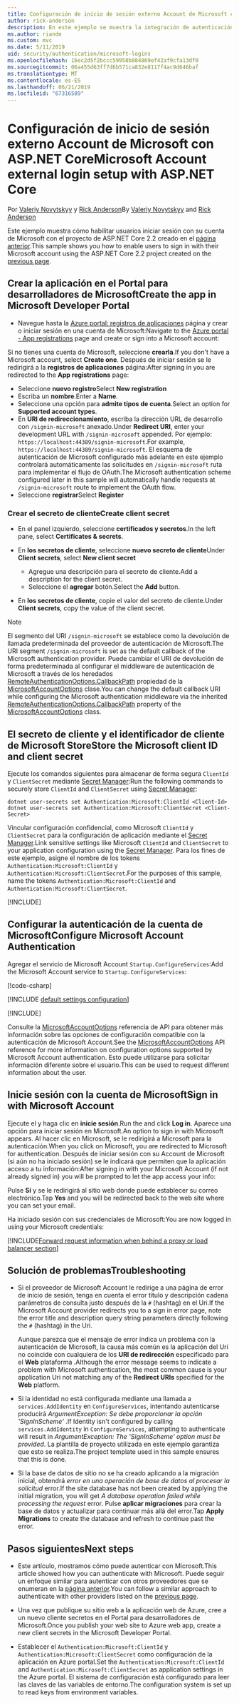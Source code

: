 ```yaml
---
title: Configuración de inicio de sesión externo Account de Microsoft con ASP.NET Core
author: rick-anderson
description: En este ejemplo se muestra la integración de autenticación de usuario de la cuenta de Microsoft en una aplicación de ASP.NET Core existente.
ms.author: riande
ms.custom: mvc
ms.date: 5/11/2019
uid: security/authentication/microsoft-logins
ms.openlocfilehash: 16ec2d5f2bccc59958b884869ef42af9cfa13df0
ms.sourcegitcommit: 06a455d63ff7d6b571ca832e8117f4ac9d646baf
ms.translationtype: MT
ms.contentlocale: es-ES
ms.lasthandoff: 06/21/2019
ms.locfileid: "67316589"
---
```

# <a name="microsoft-account-external-login-setup-with-aspnet-core"></a><span data-ttu-id="1c464-103">Configuración de inicio de sesión externo Account de Microsoft con ASP.NET Core</span><span class="sxs-lookup"><span data-stu-id="1c464-103">Microsoft Account external login setup with ASP.NET Core</span></span>

<span data-ttu-id="1c464-104">Por [Valeriy Novytskyy](https://github.com/01binary) y [Rick Anderson](https://twitter.com/RickAndMSFT)</span><span class="sxs-lookup"><span data-stu-id="1c464-104">By [Valeriy Novytskyy](https://github.com/01binary) and [Rick Anderson](https://twitter.com/RickAndMSFT)</span></span>

<span data-ttu-id="1c464-105">Este ejemplo muestra cómo habilitar usuarios iniciar sesión con su cuenta de Microsoft con el proyecto de ASP.NET Core 2.2 creado en el [página anterior](xref:security/authentication/social/index).</span><span class="sxs-lookup"><span data-stu-id="1c464-105">This sample shows you how to enable users to sign in with their Microsoft account using the ASP.NET Core 2.2 project created on the [previous page](xref:security/authentication/social/index).</span></span>

## <a name="create-the-app-in-microsoft-developer-portal"></a><span data-ttu-id="1c464-106">Crear la aplicación en el Portal para desarrolladores de Microsoft</span><span class="sxs-lookup"><span data-stu-id="1c464-106">Create the app in Microsoft Developer Portal</span></span>

* <span data-ttu-id="1c464-107">Navegue hasta la [Azure portal: registros de aplicaciones](https://go.microsoft.com/fwlink/?linkid=2083908) página y crear o iniciar sesión en una cuenta de Microsoft:</span><span class="sxs-lookup"><span data-stu-id="1c464-107">Navigate to the [Azure portal - App registrations](https://go.microsoft.com/fwlink/?linkid=2083908) page and create or sign into a Microsoft account:</span></span>

<span data-ttu-id="1c464-108">Si no tienes una cuenta de Microsoft, seleccione **crearla**.</span><span class="sxs-lookup"><span data-stu-id="1c464-108">If you don't have a Microsoft account, select **Create one**.</span></span> <span data-ttu-id="1c464-109">Después de iniciar sesión se le redirigirá a la **registros de aplicaciones** página:</span><span class="sxs-lookup"><span data-stu-id="1c464-109">After signing in you are redirected to the **App registrations** page:</span></span>

* <span data-ttu-id="1c464-110">Seleccione **nuevo registro**</span><span class="sxs-lookup"><span data-stu-id="1c464-110">Select **New registration**</span></span>
* <span data-ttu-id="1c464-111">Escriba un **nombre**.</span><span class="sxs-lookup"><span data-stu-id="1c464-111">Enter a **Name**.</span></span>
* <span data-ttu-id="1c464-112">Seleccione una opción para **admite tipos de cuenta**.</span><span class="sxs-lookup"><span data-stu-id="1c464-112">Select an option for **Supported account types**.</span></span>  <!-- Accounts for any org work with MS domain accounts. Most folks probably want the last option, personal MS accounts -->
* <span data-ttu-id="1c464-113">En **URI de redireccionamiento**, escriba la dirección URL de desarrollo con `/signin-microsoft` anexado.</span><span class="sxs-lookup"><span data-stu-id="1c464-113">Under **Redirect URI**, enter your development URL with `/signin-microsoft` appended.</span></span> <span data-ttu-id="1c464-114">Por ejemplo: `https://localhost:44389/signin-microsoft`.</span><span class="sxs-lookup"><span data-stu-id="1c464-114">For example, `https://localhost:44389/signin-microsoft`.</span></span> <span data-ttu-id="1c464-115">El esquema de autenticación de Microsoft configurado más adelante en este ejemplo controlará automáticamente las solicitudes en `/signin-microsoft` ruta para implementar el flujo de OAuth.</span><span class="sxs-lookup"><span data-stu-id="1c464-115">The Microsoft authentication scheme configured later in this sample will automatically handle requests at `/signin-microsoft` route to implement the OAuth flow.</span></span>
* <span data-ttu-id="1c464-116">Seleccione **registrar**</span><span class="sxs-lookup"><span data-stu-id="1c464-116">Select **Register**</span></span>

### <a name="create-client-secret"></a><span data-ttu-id="1c464-117">Crear el secreto de cliente</span><span class="sxs-lookup"><span data-stu-id="1c464-117">Create client secret</span></span>

* <span data-ttu-id="1c464-118">En el panel izquierdo, seleccione **certificados y secretos**.</span><span class="sxs-lookup"><span data-stu-id="1c464-118">In the left pane, select **Certificates & secrets**.</span></span>
* <span data-ttu-id="1c464-119">En **los secretos de cliente**, seleccione **nuevo secreto de cliente**</span><span class="sxs-lookup"><span data-stu-id="1c464-119">Under **Client secrets**, select **New client secret**</span></span>

  * <span data-ttu-id="1c464-120">Agregue una descripción para el secreto de cliente.</span><span class="sxs-lookup"><span data-stu-id="1c464-120">Add a description for the client secret.</span></span>
  * <span data-ttu-id="1c464-121">Seleccione el **agregar** botón.</span><span class="sxs-lookup"><span data-stu-id="1c464-121">Select the **Add** button.</span></span>

* <span data-ttu-id="1c464-122">En **los secretos de cliente**, copie el valor del secreto de cliente.</span><span class="sxs-lookup"><span data-stu-id="1c464-122">Under **Client secrets**, copy the value of the client secret.</span></span>

> [!NOTE]
> <span data-ttu-id="1c464-123">El segmento del URI `/signin-microsoft` se establece como la devolución de llamada predeterminada del proveedor de autenticación de Microsoft.</span><span class="sxs-lookup"><span data-stu-id="1c464-123">The URI segment `/signin-microsoft` is set as the default callback of the Microsoft authentication provider.</span></span> <span data-ttu-id="1c464-124">Puede cambiar el URI de devolución de forma predeterminada al configurar el middleware de autenticación de Microsoft a través de los heredados [RemoteAuthenticationOptions.CallbackPath](/dotnet/api/microsoft.aspnetcore.authentication.remoteauthenticationoptions.callbackpath) propiedad de la [MicrosoftAccountOptions](/dotnet/api/microsoft.aspnetcore.authentication.microsoftaccount.microsoftaccountoptions) clase.</span><span class="sxs-lookup"><span data-stu-id="1c464-124">You can change the default callback URI while configuring the Microsoft authentication middleware via the inherited [RemoteAuthenticationOptions.CallbackPath](/dotnet/api/microsoft.aspnetcore.authentication.remoteauthenticationoptions.callbackpath) property of the [MicrosoftAccountOptions](/dotnet/api/microsoft.aspnetcore.authentication.microsoftaccount.microsoftaccountoptions) class.</span></span>

## <a name="store-the-microsoft-client-id-and-client-secret"></a><span data-ttu-id="1c464-125">El secreto de cliente y el identificador de cliente de Microsoft Store</span><span class="sxs-lookup"><span data-stu-id="1c464-125">Store the Microsoft client ID and client secret</span></span>

<span data-ttu-id="1c464-126">Ejecute los comandos siguientes para almacenar de forma segura `ClientId` y `ClientSecret` mediante [Secret Manager](xref:security/app-secrets):</span><span class="sxs-lookup"><span data-stu-id="1c464-126">Run the following commands to securely store `ClientId` and `ClientSecret` using [Secret Manager](xref:security/app-secrets):</span></span>

```console
dotnet user-secrets set Authentication:Microsoft:ClientId <Client-Id>
dotnet user-secrets set Authentication:Microsoft:ClientSecret <Client-Secret>
```

<span data-ttu-id="1c464-127">Vincular configuración confidencial, como Microsoft `ClientId` y `ClientSecret` para la configuración de aplicación mediante el [Secret Manager](xref:security/app-secrets).</span><span class="sxs-lookup"><span data-stu-id="1c464-127">Link sensitive settings like Microsoft `ClientId` and `ClientSecret` to your application configuration using the [Secret Manager](xref:security/app-secrets).</span></span> <span data-ttu-id="1c464-128">Para los fines de este ejemplo, asigne el nombre de los tokens `Authentication:Microsoft:ClientId` y `Authentication:Microsoft:ClientSecret`.</span><span class="sxs-lookup"><span data-stu-id="1c464-128">For the purposes of this sample, name the tokens `Authentication:Microsoft:ClientId` and `Authentication:Microsoft:ClientSecret`.</span></span>

[!INCLUDE[](~/includes/environmentVarableColon.md)]

## <a name="configure-microsoft-account-authentication"></a><span data-ttu-id="1c464-129">Configurar la autenticación de la cuenta de Microsoft</span><span class="sxs-lookup"><span data-stu-id="1c464-129">Configure Microsoft Account Authentication</span></span>

<span data-ttu-id="1c464-130">Agregar el servicio de Microsoft Account `Startup.ConfigureServices`:</span><span class="sxs-lookup"><span data-stu-id="1c464-130">Add the Microsoft Account service to `Startup.ConfigureServices`:</span></span>

[!code-csharp[](~/security/authentication/social/social-code/StartupMS.cs?name=snippet&highlight=10-14)]

[!INCLUDE [default settings configuration](includes/default-settings.md)]

[!INCLUDE[](includes/chain-auth-providers.md)]

<span data-ttu-id="1c464-131">Consulte la [MicrosoftAccountOptions](/dotnet/api/microsoft.aspnetcore.builder.microsoftaccountoptions) referencia de API para obtener más información sobre las opciones de configuración compatible con la autenticación de Microsoft Account.</span><span class="sxs-lookup"><span data-stu-id="1c464-131">See the [MicrosoftAccountOptions](/dotnet/api/microsoft.aspnetcore.builder.microsoftaccountoptions) API reference for more information on configuration options supported by Microsoft Account authentication.</span></span> <span data-ttu-id="1c464-132">Esto puede utilizarse para solicitar información diferente sobre el usuario.</span><span class="sxs-lookup"><span data-stu-id="1c464-132">This can be used to request different information about the user.</span></span>

## <a name="sign-in-with-microsoft-account"></a><span data-ttu-id="1c464-133">Inicie sesión con la cuenta de Microsoft</span><span class="sxs-lookup"><span data-stu-id="1c464-133">Sign in with Microsoft Account</span></span>

<span data-ttu-id="1c464-134">Ejecute el y haga clic en **inicie sesión**.</span><span class="sxs-lookup"><span data-stu-id="1c464-134">Run the and click **Log in**.</span></span> <span data-ttu-id="1c464-135">Aparece una opción para iniciar sesión en Microsoft.</span><span class="sxs-lookup"><span data-stu-id="1c464-135">An option to sign in with Microsoft appears.</span></span> <span data-ttu-id="1c464-136">Al hacer clic en Microsoft, se le redirigirá a Microsoft para la autenticación.</span><span class="sxs-lookup"><span data-stu-id="1c464-136">When you click on Microsoft, you are redirected to Microsoft for authentication.</span></span> <span data-ttu-id="1c464-137">Después de iniciar sesión con su Account de Microsoft (si aún no ha iniciado sesión) se le indicará que permiten que la aplicación acceso a tu información:</span><span class="sxs-lookup"><span data-stu-id="1c464-137">After signing in with your Microsoft Account (if not already signed in) you will be prompted to let the app access your info:</span></span>

<span data-ttu-id="1c464-138">Pulse **Sí** y se le redirigirá al sitio web donde puede establecer su correo electrónico.</span><span class="sxs-lookup"><span data-stu-id="1c464-138">Tap **Yes** and you will be redirected back to the web site where you can set your email.</span></span>

<span data-ttu-id="1c464-139">Ha iniciado sesión con sus credenciales de Microsoft:</span><span class="sxs-lookup"><span data-stu-id="1c464-139">You are now logged in using your Microsoft credentials:</span></span>

[!INCLUDE[Forward request information when behind a proxy or load balancer section](includes/forwarded-headers-middleware.md)]

## <a name="troubleshooting"></a><span data-ttu-id="1c464-140">Solución de problemas</span><span class="sxs-lookup"><span data-stu-id="1c464-140">Troubleshooting</span></span>

* <span data-ttu-id="1c464-141">Si el proveedor de Microsoft Account le redirige a una página de error de inicio de sesión, tenga en cuenta el error título y descripción cadena parámetros de consulta justo después de la `#` (hashtag) en el Uri.</span><span class="sxs-lookup"><span data-stu-id="1c464-141">If the Microsoft Account provider redirects you to a sign in error page, note the error title and description query string parameters directly following the `#` (hashtag) in the Uri.</span></span>

  <span data-ttu-id="1c464-142">Aunque parezca que el mensaje de error indica un problema con la autenticación de Microsoft, la causa más común es la aplicación del Uri no coincide con cualquiera de los **URI de redirección** especificado para el **Web** plataforma .</span><span class="sxs-lookup"><span data-stu-id="1c464-142">Although the error message seems to indicate a problem with Microsoft authentication, the most common cause is your application Uri not matching any of the **Redirect URIs** specified for the **Web** platform.</span></span>
* <span data-ttu-id="1c464-143">Si la identidad no está configurada mediante una llamada a `services.AddIdentity` en `ConfigureServices`, intentando autenticarse producirá *ArgumentException: Se debe proporcionar la opción 'SignInScheme'* .</span><span class="sxs-lookup"><span data-stu-id="1c464-143">If Identity isn't configured by calling `services.AddIdentity` in `ConfigureServices`, attempting to authenticate will result in *ArgumentException: The 'SignInScheme' option must be provided*.</span></span> <span data-ttu-id="1c464-144">La plantilla de proyecto utilizada en este ejemplo garantiza que esto se realiza.</span><span class="sxs-lookup"><span data-stu-id="1c464-144">The project template used in this sample ensures that this is done.</span></span>
* <span data-ttu-id="1c464-145">Si la base de datos de sitio no se ha creado aplicando a la migración inicial, obtendrá *error en una operación de base de datos al procesar la solicitud* error.</span><span class="sxs-lookup"><span data-stu-id="1c464-145">If the site database has not been created by applying the initial migration, you will get *A database operation failed while processing the request* error.</span></span> <span data-ttu-id="1c464-146">Pulse **aplicar migraciones** para crear la base de datos y actualizar para continuar más allá del error.</span><span class="sxs-lookup"><span data-stu-id="1c464-146">Tap **Apply Migrations** to create the database and refresh to continue past the error.</span></span>

## <a name="next-steps"></a><span data-ttu-id="1c464-147">Pasos siguientes</span><span class="sxs-lookup"><span data-stu-id="1c464-147">Next steps</span></span>

* <span data-ttu-id="1c464-148">Este artículo, mostramos cómo puede autenticar con Microsoft.</span><span class="sxs-lookup"><span data-stu-id="1c464-148">This article showed how you can authenticate with Microsoft.</span></span> <span data-ttu-id="1c464-149">Puede seguir un enfoque similar para autenticar con otros proveedores que se enumeran en la [página anterior](xref:security/authentication/social/index).</span><span class="sxs-lookup"><span data-stu-id="1c464-149">You can follow a similar approach to authenticate with other providers listed on the [previous page](xref:security/authentication/social/index).</span></span>

* <span data-ttu-id="1c464-150">Una vez que publique su sitio web a la aplicación web de Azure, cree a un nuevo cliente secretos en el Portal para desarrolladores de Microsoft.</span><span class="sxs-lookup"><span data-stu-id="1c464-150">Once you publish your web site to Azure web app, create a new client secrets in the Microsoft Developer Portal.</span></span>

* <span data-ttu-id="1c464-151">Establecer el `Authentication:Microsoft:ClientId` y `Authentication:Microsoft:ClientSecret` como configuración de la aplicación en Azure portal.</span><span class="sxs-lookup"><span data-stu-id="1c464-151">Set the `Authentication:Microsoft:ClientId` and `Authentication:Microsoft:ClientSecret` as application settings in the Azure portal.</span></span> <span data-ttu-id="1c464-152">El sistema de configuración está configurado para leer las claves de las variables de entorno.</span><span class="sxs-lookup"><span data-stu-id="1c464-152">The configuration system is set up to read keys from environment variables.</span></span>